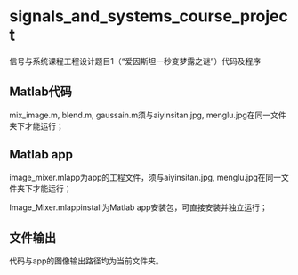 # signals_and_systems_course_project
信号与系统课程工程设计题目1（“爱因斯坦一秒变梦露之谜”）代码及程序
## Matlab代码
mix_image.m, blend.m, gaussain.m须与aiyinsitan.jpg, menglu.jpg在同一文件夹下才能运行；
## Matlab app
image_mixer.mlapp为app的工程文件，须与aiyinsitan.jpg, menglu.jpg在同一文件夹下才能运行；

Image_Mixer.mlappinstall为Matlab app安装包，可直接安装并独立运行；
## 文件输出
代码与app的图像输出路径均为当前文件夹。
